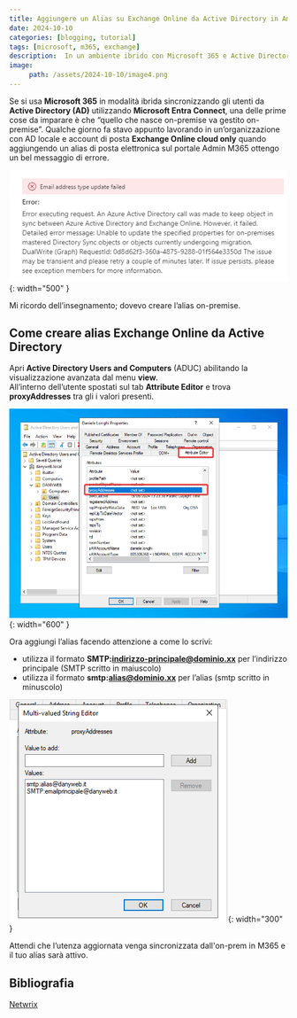 ```yaml
---
title: Aggiungere un Alias su Exchange Online da Active Directory in Ambiente Ibrido
date: 2024-10-10
categories: [blogging, tutorial]
tags: [microsoft, m365, exchange]
description:  In un ambiente ibrido con Microsoft 365 e Active Directory, gestire alias di posta può risultare complesso. Questo articolo spiega come aggiungere un alias a un account Exchange Online sincronizzato da AD.
image:
     path: /assets/2024-10-10/image4.png
---
```

Se si usa **Microsoft 365** in modalità ibrida sincronizzando gli utenti da **Active Directory (AD)** utilizzando **Microsoft Entra Connect**, una delle prime cose da imparare è che “quello che nasce on-premise va gestito on-premise”.
Qualche giorno fa stavo appunto lavorando in un’organizzazione con AD locale e account di posta **Exchange Online cloud only** quando aggiungendo un alias di posta elettronica sul portale Admin M365 ottengo un bel messaggio di errore.

![Errore in Exchange Online](/assets/2024-10-10/image2.png){: width="500" }

Mi ricordo dell’insegnamento; dovevo creare l’alias on-premise.

## Come creare alias Exchange Online da Active Directory
Apri **Active Directory Users and Computers** (ADUC) abilitando la visualizzazione avanzata dal menu **view**.  
All’interno dell’utente spostati sul tab **Attribute Editor** e trova **proxyAddresses** tra gli i valori presenti.  

![proxyAddresses in ADUC](/assets/2024-10-10/image3.png){: width="600" }

Ora aggiungi l’alias facendo attenzione a come lo scrivi:

- utilizza il formato **SMTP:[indirizzo-principale@dominio.xx](mailto:indirozzo-principale@daominio.xx)** per l’indirizzo principale (SMTP scritto in maiuscolo)  
- utilizza il formato **smtp:[alias@dominio.xx](mailto:alias@dominio.xx)** per l’alias (smtp scritto in minuscolo)

![Aggiunta dell'alias](/assets/2024-10-10/image1.png){: width="300" }

Attendi che l’utenza aggiornata venga sincronizzata dall'on-prem in M365 e il tuo alias sarà attivo.

## Bibliografia
[Netwrix](https://blog.netwrix.com/2017/02/02/using-ad-to-add-an-alias-to-an-office-three-six-five-email-account/)